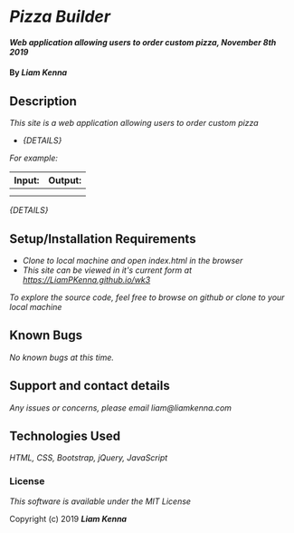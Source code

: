 # _Pizza Builder_

#### _Web application allowing users to order custom pizza, November 8th 2019_

#### By _**Liam Kenna**_

## Description

_This site is a web application allowing users to order custom pizza_

* _{DETAILS}_

_For example:_

| Input:  | Output:   |
|---|---|
|||
|||

_{DETAILS}_

## Setup/Installation Requirements

* _Clone to local machine and open index.html in the browser_
* _This site can be viewed in it's current form at https://LiamPKenna.github.io/wk3_


_To explore the source code, feel free to browse on github or clone to your local machine_

## Known Bugs

_No known bugs at this time._

## Support and contact details

_Any issues or concerns, please email liam@liamkenna.com_

## Technologies Used

_HTML, CSS, Bootstrap, jQuery, JavaScript_

### License

*This software is available under the MIT License*

Copyright (c) 2019 **_Liam Kenna_**
